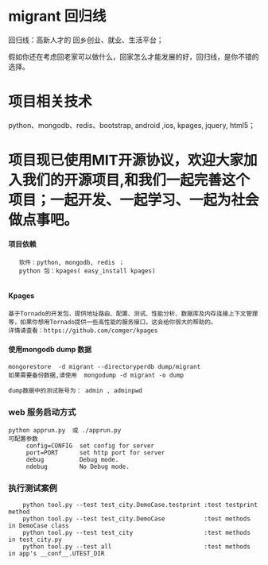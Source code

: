 migrant 回归线
=======

回归线：高新人才的 回乡创业、就业、生活平台；

假如你还在考虑回老家可以做什么，回家怎么才能发展的好，回归线，是你不错的选择。

项目相关技术
=======
python、mongodb、redis、bootstrap, android ,ios, kpages, jquery, html5；


项目现已使用MIT开源协议，欢迎大家加入我们的开源项目,和我们一起完善这个项目；一起开发、一起学习、一起为社会做点事吧。
=======


#### 项目依赖

```
   软件：python, mongodb, redis ；
   python 包：kpages( easy_install kpages) 
   
```

#### Kpages

```
基于Tornado的开发包，提供地址路由、配置、测试、性能分析、数据库及内存连接上下文管理等，如果你想用Tornado提供一些高性能的服务接口，这会给你很大的帮助的。
详情请查看：https://github.com/comger/kpages
```

#### 使用mongodb dump 数据

```
mongorestore  -d migrant --directoryperdb dump/migrant
如果需要备份数据,请使用  mongodump -d migrant -o dump

dump数据中的测试账号为： admin , adminpwd
```

### web 服务启动方式
```
python apprun.py  或 ./apprun.py
可配置参数
     config=CONFIG  set config for server
     port=PORT      set http port for server
     debug          Debug mode.
     ndebug         No Debug mode.
```



### 执行测试案例
```
    python tool.py --test test_city.DemoCase.testprint :test testprint method
    python tool.py --test test_city.DemoCase           :test methods in DemoCase class
    python tool.py --test test_city                    :test methods in test_city.py
    python tool.py --test all                          :test methods in app's __conf__.UTEST_DIR
```




